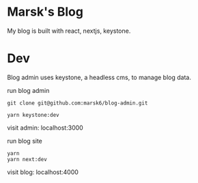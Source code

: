 # Marsk's Blog
My blog is built with react, nextjs, keystone.

# Dev
Blog admin uses keystone, a headless cms, to manage blog data.

run blog admin
```shell
git clone git@github.com:marsk6/blog-admin.git
```

```shell
yarn keystone:dev
```
visit admin: localhost:3000

run blog site
```shell
yarn
yarn next:dev
```

visit blog: localhost:4000

